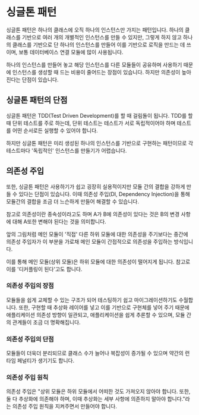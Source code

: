 # 싱글톤 패턴

싱글톤 패턴은 하나의 클래스에 오직 하나의 인스턴스만 가지는 패턴입니다.
하나의 클래스를 기반으로 여러 개의 개별적인 인스턴스를 만들 수 있지만, 그렇게 하지 않고 하나의 클래스를 기반으로 단 하나의 인스턴스를 만들어 이를 기반으로 로직을 만드는 데 쓰이며, 보통 데이터베이스 연결 모듈에 많이 사용됩니다.

하나의 인스턴스를 만들어 놓고 해당 인스턴스를 다른 모듈들이 공유하며 사용하기 때문에 인스턴스를 생성할 때 드는 비용이 줄어드는 장점이 있습니다. 하지만 의존성이 높아진다는 단점이 있습니다.

## 싱글톤 패턴의 단점
싱글톤 패턴은 TDD(Test Driven Development)를 할 때 걸림돌이 됩니다. TDD를 할 때 단위 테스트를 주로 하는데, 단위 테스트는 테스트가 서로 독립적이어야 하며 테스트를 어떤 순서로든 실행할 수 있어야 합니다.

하지만 싱글톤 패턴은 미리 생성된 하나의 인스턴스를 기반으로 구현하는 패턴이므로 각 테스트마다 '독립적인' 인스턴스를 만들기가 어렵습니다.

## 의존성 주입
또한, 싱글톤 패턴은 사용하기가 쉽고 굉장히 실용적이지만 모듈 간의 결합을 강하게 만들 수 있다는 단점이 있습니다. 이때 의존성 주입(DI, Dependency Injection)을 통해 모듈간의 결합을 조금 더 느슨하게 만들어 해결할 수 있습니다.

참고로 의존성이란 종속성이라고도 하며 A가 B에 의존성이 있다는 것은 B의 변경 사항에 대해 A또한 변해야 된다는 것을 의미합니다.

앞의 그림처럼 메인 모듈이 '직접' 다른 하위 모듈에 대한 의존성을 주기보다는 중간에 의존성 주입자가 이 부분을 가로채 메인 모듈이 간접적으로 의존성을 주입하는 방식입니다.

이를 통해 메인 모듈(상위 모듈)은 하위 모듈에 대한 의존성이 떨어지게 됩니다. 참고로 이를 '디커플링이 된다'고도 합니다.

### 의존성 주입의 장점
모듈들을 쉽게 교체할 수 있는 구조가 되어 테스팅하기 쉽고 마이그레이션하기도 수월합니다. 또한, 구현할 때 추상화 레이어를 넣고 이를 기반으로 구현체를 넣어 주기 때문에 애플리케이션 의존성 방향이 일관되고, 애플리케이션을 쉽게 추론할 수 있으며, 모듈 간의 관계들이 조금 더 명확해집니다.

### 의존성 주입의 단점
모듈들이 더욱더 분리되므로 클래스 수가 늘어나 복잡성이 증가될 수 있으며 약간의 런타임 페널티가 생기기도 합니다.

### 의존성 주입 원칙
의존성 주입은 "상위 모듈은 하위 모듈에서 어떠한 것도 가져오지 않아야 합니다. 또한, 둘 다 추상화에 의존해야 하며, 이때 추상화는 세부 사항에 의존하지 말아야 합니다."라는 의존성 주입 원칙을 지켜주면서 만들어야 합니다.
